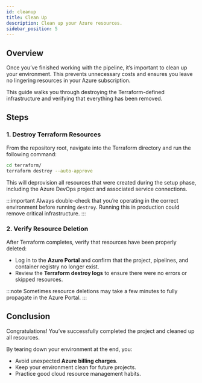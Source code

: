 ```yaml
---
id: cleanup
title: Clean Up
description: Clean up your Azure resources.
sidebar_position: 5
---
```


## Overview

Once you’ve finished working with the pipeline, it’s important to clean up your environment. This prevents unnecessary costs and ensures you leave no lingering resources in your Azure subscription.

This guide walks you through destroying the Terraform-defined infrastructure and verifying that everything has been removed.

## Steps

### 1. Destroy Terraform Resources

From the repository root, navigate into the Terraform directory and run the following command:

```bash
cd terraform/
terraform destroy --auto-approve
```

This will deprovision all resources that were created during the setup phase, including the Azure DevOps project and associated service connections.

:::important
Always double-check that you’re operating in the correct environment before running `destroy`. Running this in production could remove critical infrastructure.
:::

### 2. Verify Resource Deletion

After Terraform completes, verify that resources have been properly deleted:

- Log in to the **Azure Portal** and confirm that the project, pipelines, and container registry no longer exist.
- Review the **Terraform destroy logs** to ensure there were no errors or skipped resources.

:::note
Sometimes resource deletions may take a few minutes to fully propagate in the Azure Portal.
:::

## Conclusion

Congratulations! You’ve successfully completed the project and cleaned up all resources.

By tearing down your environment at the end, you:

- Avoid unexpected **Azure billing charges**.
- Keep your environment clean for future projects.
- Practice good cloud resource management habits.
